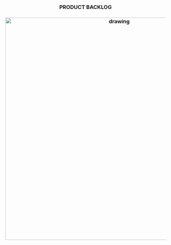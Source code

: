 <h3 align="center"> PRODUCT BACKLOG  </h3>

   <h3 align = "center">  <img src="https://user-images.githubusercontent.com/73767256/115166210-5101c900-a088-11eb-9064-126610d986e2.jpeg "   alt="drawing" width =700 </h3>
